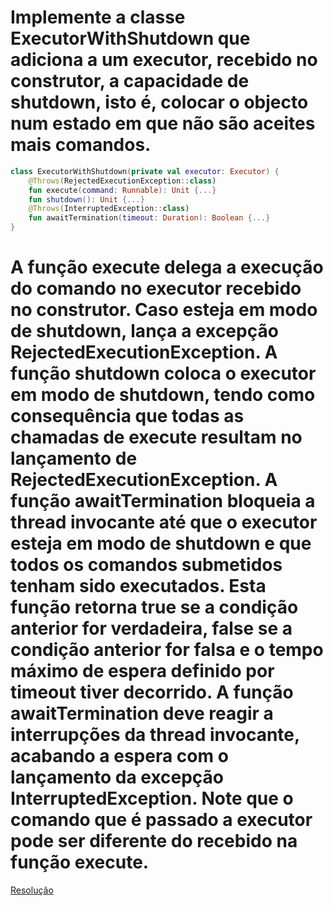 # Implemente a classe ExecutorWithShutdown que adiciona a um executor, recebido no construtor, a capacidade de shutdown, isto é, colocar o objecto num estado em que não são aceites mais comandos.

```kotlin
class ExecutorWithShutdown(private val executor: Executor) {
    @Throws(RejectedExecutionException::class)
    fun execute(command: Runnable): Unit {...}
    fun shutdown(): Unit {...}
    @Throws(InterruptedException::class)
    fun awaitTermination(timeout: Duration): Boolean {...}
}
```

# A função execute delega a execução do comando no executor recebido no construtor. Caso esteja em modo de shutdown, lança a excepção RejectedExecutionException. A função shutdown coloca o executor em modo de shutdown, tendo como consequência que todas as chamadas de execute resultam no lançamento de RejectedExecutionException. A função awaitTermination bloqueia a thread invocante até que o executor esteja em modo de shutdown e que todos os comandos submetidos tenham sido executados. Esta função retorna true se a condição anterior for verdadeira, false se a condição anterior for falsa e o tempo máximo de espera definido por timeout tiver decorrido. A função awaitTermination deve reagir a interrupções da thread invocante, acabando a espera com o lançamento da excepção InterruptedException. Note que o comando que é passado a executor pode ser diferente do recebido na função execute.

[Resolução](../src/main/kotlin/ExecutorWithShutdown.kt)